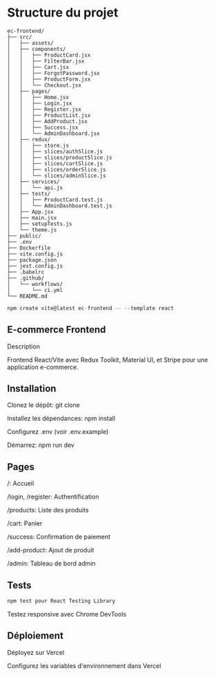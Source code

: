 # Structure du projet

```text
ec-frontend/
├── src/
│   ├── assets/
│   ├── components/
│   │   ├── ProductCard.jsx
│   │   ├── FilterBar.jsx
│   │   ├── Cart.jsx
│   │   ├── ForgotPassword.jsx
│   │   ├── ProductForm.jsx
│   │   └── Checkout.jsx
│   ├── pages/
│   │   ├── Home.jsx
│   │   ├── Login.jsx
│   │   ├── Register.jsx
│   │   ├── ProductList.jsx
│   │   ├── AddProduct.jsx
│   │   ├── Success.jsx
│   │   └── AdminDashboard.jsx
│   ├── redux/
│   │   ├── store.js
│   │   ├── slices/authSlice.js
│   │   ├── slices/productSlice.js
│   │   ├── slices/cartSlice.js
│   │   ├── slices/orderSlice.js
│   │   └── slices/adminSlice.js
│   ├── services/
│   │   └── api.js
│   ├── tests/
│   │   ├── ProductCard.test.js
│   │   └── AdminDashboard.test.js
│   ├── App.jsx
│   ├── main.jsx
│   ├── setupTests.js
│   └── theme.js
├── public/
├── .env
├── Dockerfile
├── vite.config.js
├── package.json
├── jest.config.js
├── .babelrc
├── .github/
│   └── workflows/
│       └── ci.yml
└── README.md
```

```javascript
npm create vite@latest ec-frontend -- --template react
```

## E-commerce Frontend

Description

Frontend React/Vite avec Redux Toolkit, Material UI, et Stripe pour une application e-commerce.

## Installation

Clonez le dépôt: git clone

Installez les dépendances: npm install

Configurez .env (voir .env.example)

Démarrez: npm run dev

## Pages

/: Accueil

/login, /register: Authentification

/products: Liste des produits

/cart: Panier

/success: Confirmation de paiement

/add-product: Ajout de produit

/admin: Tableau de bord admin

## Tests

```javascript
npm test pour React Testing Library
```

Testez responsive avec Chrome DevTools

## Déploiement

Déployez sur Vercel

Configurez les variables d'environnement dans Vercel
